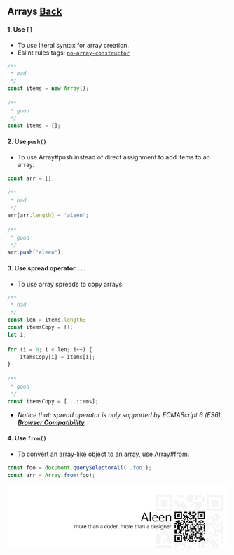 ## Arrays [**Back**](./../README.md)

#### 1. Use `[]`

- To use literal syntax for array creation.
- Eslint rules tags: [`no-array-constructor`](http://eslint.org/docs/rules/no-array-constructor.html)

```js
/**
 * bad
 */
const items = new Array();

/**
 * good
 */
const items = [];
```

#### 2. Use `push()`

- To use Array#push instead of direct assignment to add items to an array.

```js
const arr = [];

/**
 * bad
 */
arr[arr.length] = 'aleen';

/**
 * good
 */
arr.push('aleen');
```

#### 3. Use spread operator `...`

- To use array spreads to copy arrays.

```js
/** 
 * bad
 */
const len = items.length;
const itemsCopy = [];
let i;

for (i = 0; i < len; i++) {
    itemsCopy[i] = items[i]; 
}

/**
 * good
 */
const itemsCopy = [...items];
```

- *Notice that: spread operator is only supported by ECMAScript 6 (ES6). [**Browser Compatibility**](https://developer.mozilla.org/en-US/docs/Web/JavaScript/Reference/Operators/Spread_operator#Browser_compatibility)*

#### 4. Use `from()`

- To convert an array-like object to an array, use Array#from.

```js
const foo = document.querySelectorAll('.foo');
const arr = Array.from(foo);
```

<a href="http://aleen42.github.io/" target="_blank" ><img src="./../pic/tail.gif"></a>